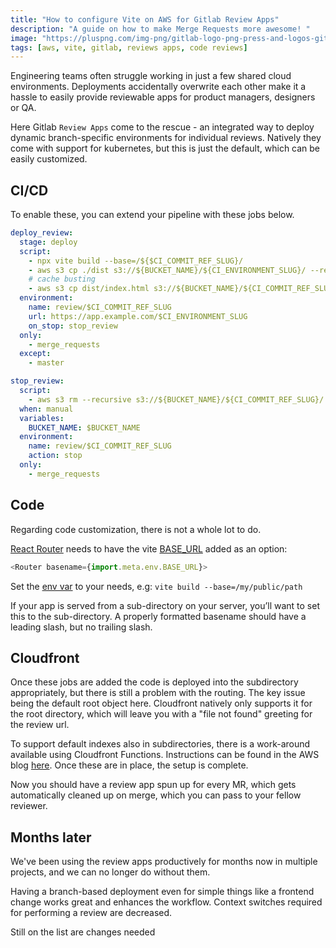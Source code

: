 ```yaml
---
title: "How to configure Vite on AWS for Gitlab Review Apps"
description: "A guide on how to make Merge Requests more awesome! "
image: "https://pluspng.com/img-png/gitlab-logo-png-press-and-logos-gitlab-1750x1225.png"
tags: [aws, vite, gitlab, reviews apps, code reviews]
---
```

Engineering teams often struggle working in just a few shared cloud environments.
Deployments accidentally overwrite each other make it a hassle
to easily provide reviewable apps for product managers, designers or QA.

Here Gitlab `Review Apps` come to the rescue - an integrated way to deploy dynamic
branch-specific environments for individual reviews. Natively they come with support for
kubernetes, but this is just the default, which can be easily customized.

## CI/CD

To enable these, you can extend your pipeline with these jobs below.

```yaml
deploy_review:
  stage: deploy
  script:
    - npx vite build --base=/${$CI_COMMIT_REF_SLUG}/
    - aws s3 cp ./dist s3://${BUCKET_NAME}/${CI_ENVIRONMENT_SLUG}/ --recursive
    # cache busting
    - aws s3 cp dist/index.html s3://${BUCKET_NAME}/${CI_COMMIT_REF_SLUG}/ --cache-control "max-age=0,no-cache,no-store,must-revalidate"
  environment:
    name: review/$CI_COMMIT_REF_SLUG
    url: https://app.example.com/$CI_ENVIRONMENT_SLUG
    on_stop: stop_review
  only:
    - merge_requests
  except:
    - master

stop_review:
  script:
    - aws s3 rm --recursive s3://${BUCKET_NAME}/${CI_COMMIT_REF_SLUG}/
  when: manual
  variables:
    BUCKET_NAME: $BUCKET_NAME
  environment:
    name: review/$CI_COMMIT_REF_SLUG
    action: stop
  only:
    - merge_requests
```

## Code

Regarding code customization, there is not a whole lot to do.

[React Router](https://reactrouter.com/en/6.4.5/router-components/router) needs to have the vite [BASE_URL](https://vitejs.dev/guide/env-and-mode.html#env-variables) added as an option:
```javascript
<Router basename={import.meta.env.BASE_URL}>
```

Set the [env var](https://vitejs.dev/guide/build.html#public-base-path) to your needs, e.g: `vite build --base=/my/public/path`

If your app is served from a sub-directory on your server, you’ll want to set this to the sub-directory.
A properly formatted basename should have a leading slash, but no trailing slash.

## Cloudfront

Once these jobs are added the code is deployed into the subdirectory appropriately, but
there is still a problem with the routing. The key issue being the default root object here.
Cloudfront natively only supports it for the root directory, which will leave you with a
"file not found" greeting for the review url.

To support default indexes also in subdirectories, there is a work-around available using
Cloudfront Functions. Instructions can be found in the AWS blog [here](https://aws.amazon.com/blogs/networking-and-content-delivery/implementing-default-directory-indexes-in-amazon-s3-backed-amazon-cloudfront-origins-using-cloudfront-functions/). Once these are in place,
the setup is complete.

Now you should have a review app spun up for every MR, which gets automatically cleaned up on merge,
which you can pass to your fellow reviewer.

## Months later

We've been using the review apps productively for months now in multiple projects, and we can no
longer do without them.

Having a branch-based deployment even for simple things like a frontend change works great and
enhances the workflow. Context switches required for performing a review are decreased.

Still on the list are changes needed
